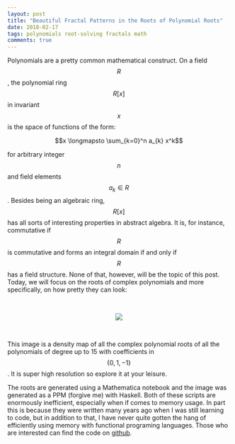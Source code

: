 ```yaml
---
layout: post
title: "Beautiful Fractal Patterns in the Roots of Polynomial Roots"
date: 2018-02-17
tags: polynomials root-solving fractals math
comments: true
---
```


Polynomials are a pretty common mathematical construct. On a field $$R$$, the polynomial ring $$R[x]$$ in invariant $$x$$ is the space of functions of the form:

  $$x \longmapsto \sum_{k=0}^n a_{k} x^k$$

for arbitrary integer $$n$$ and field elements $$a_k \in R$$. Besides being an algebraic ring, $$R[x]$$ has all sorts of interesting properties in abstract algebra. It is, for instance, commutative if $$R$$ is commutative and forms an integral domain if and only if $$R$$ has a field structure. None of that, however, will be the topic of this post. Today, we will focus on the roots of complex polynomials and more specifically, on how pretty they can look:

<br>
<p align="center">
  <a href="https://frankwang95.github.io/assets/polynomial_roots_full.jpg" class="no-hov">
  <img src="https://frankwang95.github.io/assets/polynomial_roots.jpg">
  </a>
</p>
<br>

This image is a density map of all the complex polynomial roots of all the polynomials of degree up to 15 with coefficients in $$\{0, 1, -1\}$$. It is super high resolution so explore it at your leisure.

The roots are generated using a Mathematica notebook and the image was generated as a PPM (forgive me) with Haskell. Both of these scripts are enormously inefficient, especially when if comes to memory usage. In part this is because they were written many years ago when I was still learning to code, but in addition to that, I have never quite gotten the hang of efficiently using memory with functional programing languages. Those who are interested can find the code on [github](https://github.com/frankwang95/polynomials).
